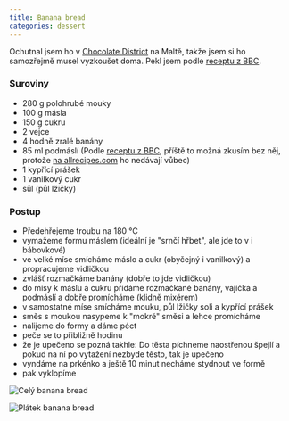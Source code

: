```yaml
---
title: Banana bread
categories: dessert
---
```


Ochutnal jsem ho v [Chocolate District](https://goo.gl/maps/f3uQZYbM1YD2) na Maltě, 
takže jsem si ho samozřejmě musel vyzkoušet doma.
Pekl jsem podle [receptu z BBC](http://www.bbc.co.uk/food/recipes/bananabread_85720).

### Suroviny
- 280 g polohrubé mouky
- 100 g másla
- 150 g cukru
- 2 vejce
- 4 hodně zralé banány
- 85 ml podmáslí (Podle [receptu z BBC](http://www.bbc.co.uk/food/recipes/bananabread_85720),
 	příště to možná zkusím bez něj, protože 
 	[na allrecipes.com](http://allrecipes.com/recipe/20144/banana-banana-bread/)
 	ho nedávají vůbec)
- 1 kypřící prášek
- 1 vanilkový cukr
- sůl (půl lžičky)


### Postup
- Předehřejeme troubu na 180 °C
- vymažeme formu máslem (ideální je "srnčí hřbet", ale jde to v i bábovkové)
- ve velké míse smícháme máslo a cukr (obyčejný i vanilkový) a propracujeme vidličkou
- zvlášť rozmačkáme banány (dobře to jde vidličkou)
- do mísy k máslu a cukru přidáme rozmačkané banány, vajíčka a podmáslí a dobře promícháme (klidně mixérem)
- v samostatné míse smícháme mouku, půl lžičky soli a kypřící prášek
- směs s moukou nasypeme k "mokré" směsi a lehce promícháme
- nalijeme do formy a dáme péct
- peče se to přibližně hodinu
- že je upečeno se pozná takhle: Do těsta píchneme naostřenou špejlí a pokud na ní po vytažení nezbyde těsto, tak je upečeno
- vyndáme na prkénko a ještě 10 minut necháme stydnout ve formě
- pak vyklopíme

![Celý banana bread](/fotky/banana-bread-1.jpg)

![Plátek banana bread](/fotky/banana-bread-2.jpg)
